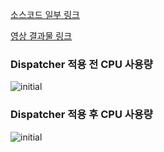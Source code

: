 [소스코드 일부 링크](https://github.com/pushrsp/FallGuys-Server/blob/main/Server/Game/Room/Game/GameRoom.cs)

[영상 결과물 링크](https://www.youtube.com/watch?v=8t7Twj8SpPI&ab_channel=ddggggd)

### Dispatcher 적용 전 CPU 사용량
![initial](https://user-images.githubusercontent.com/58874665/191276141-18d074c9-5a2f-471c-a996-ef259b593c21.png)

### Dispatcher 적용 후 CPU 사용량
![initial](https://user-images.githubusercontent.com/58874665/191276132-5c1eaa80-121b-45bb-a1c8-6175a1bcdb09.png)
